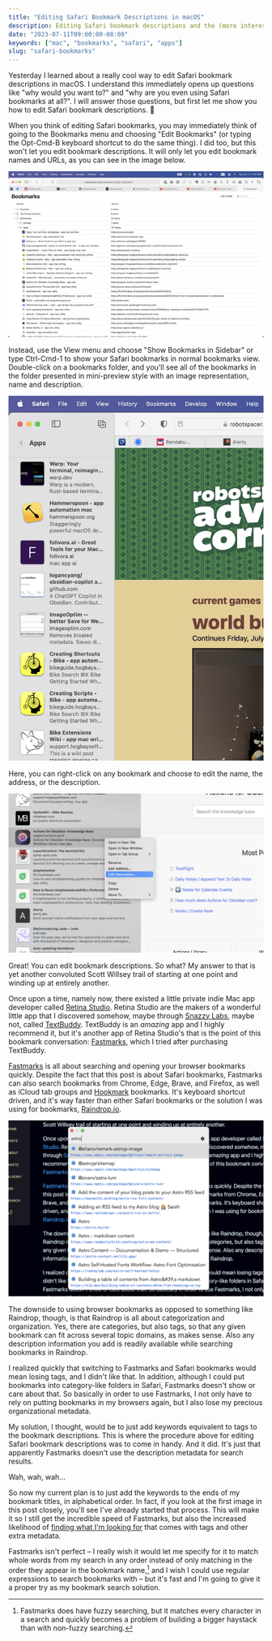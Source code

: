 ```yaml
---
title: "Editing Safari Bookmark Descriptions in macOS"
description: Editing Safari bookmark descriptions and the (more interesting) backstory of why I stumbled across how to do it.
date: "2023-07-11T09:00:00-08:00"
keywords: ["mac", "bookmarks", "safari", "apps"]
slug: "safari-bookmarks"
---
```


Yesterday I learned about a really cool way to edit Safari bookmark descriptions in macOS. I understand this immediately opens up questions like "why would you want to?" and "why are you even using Safari bookmarks at all?". I will answer those questions, but first let me show you how to edit Safari bookmark descriptions. 🙂

When you think of editing Safari bookmarks, you may immediately think of going to the Bookmarks menu and choosing "Edit Bookmarks" (or typing the Opt-Cmd-B keyboard shortcut to do the same thing). I did too, but this won't let you edit bookmark descriptions. It will only let you edit bookmark names and URLs, as you can see in the image below.

[![Bookmarks Editor View](../../assets/images/posts/BookmarksEditWindow-80E4D6AB-68F2-42A1-BBD7-E29E714A4987.png)](/images/posts/BookmarksEditWindow-80E4D6AB-68F2-42A1-BBD7-E29E714A4987.webp)

Instead, use the View menu and choose "Show Bookmarks in Sidebar" or type Ctrl-Cmd-1 to show your Safari bookmarks in normal bookmarks view. Double-click on a bookmarks folder, and you'll see all of the bookmarks in the folder presented in mini-preview style with an image representation, name and description.

[![Bookmarks Folder Preview View](../../assets/images/posts/BookmarksFolderView-80E4D6AB-68F2-42A1-BBD7-E29E714A4987.png)](/images/posts/BookmarksFolderView-80E4D6AB-68F2-42A1-BBD7-E29E714A4987.webp)

Here, you can right-click on any bookmark and choose to edit the name, the address, or the description.

[![Bookmark Edit Menu](../../assets/images/posts/BookmarkRightClickEditDescription-80E4D6AB-68F2-42A1-BBD7-E29E714A4987.png)](/images/posts/BookmarkRightClickEditDescription-80E4D6AB-68F2-42A1-BBD7-E29E714A4987.webp)

Great! You can edit bookmark descriptions. So what? My answer to that is yet another convoluted Scott Willsey trail of starting at one point and winding up at entirely another.

Once upon a time, namely now, there existed a little private indie Mac app developer called [Retina Studio](https://retina.studio). Retina Studio are the makers of a wonderful little app that I discovered somehow, maybe through [Snazzy Labs](https://www.youtube.com/@snazzy), maybe not, called [TextBuddy](https://retina.studio/textbuddy/). TextBuddy is an _amazing_ app and I highly recommend it, but it's another app of Retina Studio's that is the point of this bookmark conversation: [Fastmarks](https://retina.studio/fastmarks/), which I tried after purchasing TextBuddy.

[Fastmarks](https://retina.studio/fastmarks/) is all about searching and opening your browser bookmarks quickly. Despite the fact that this post is about Safari bookmarks, Fastmarks can also search bookmarks from Chrome, Edge, Brave, and Firefox, as well as iCloud tab groups and [Hookmark](https://hookproductivity.com) bookmarks. It's keyboard shortcut driven, and it's way faster than either Safari bookmarks or the solution I was using for bookmarks, [Raindrop.io](https://raindrop.io/).

[![Searching bookmarks with Fastmarks](../../assets/images/posts/FastmarksSearch-CE38CE7A-7298-4E0C-AAF9-E79BAF369BC5.png)](/images/posts/FastmarksSearch-CE38CE7A-7298-4E0C-AAF9-E79BAF369BC5.webp)

The downside to using browser bookmarks as opposed to something like Raindrop, though, is that Raindrop is all about categorization and organization. Yes, there are categories, but also tags, so that any given bookmark can fit across several topic domains, as makes sense. Also any description information you add is readily available while searching bookmarks in Raindrop.

I realized quickly that switching to Fastmarks and Safari bookmarks would mean losing tags, and I didn't like that. In addition, although I could put bookmarks into category-like folders in Safari, Fastmarks doesn't show or care about that. So basically in order to use Fastmarks, I not only have to rely on putting bookmarks in my browsers again, but I also lose my precious organizational metadata.

My solution, I thought, would be to just add keywords equivalent to tags to the bookmark descriptions. This is where the procedure above for editing Safari bookmark descriptions was to come in handy. And it did. It's just that apparently Fastmarks doesn't use the description metadata for search results.

Wah, wah, wah...

So now my current plan is to just add the keywords to the ends of my bookmark titles, in alphabetical order. In fact, if you look at the first image in this post closely, you'll see I've already started that process. This will make it so I still get the incredible speed of Fastmarks, but also the increased likelihood of [finding what I'm looking for](https://www.youtube.com/watch?v=e3-5YC_oHjE) that comes with tags and other extra metadata.

Fastmarks isn't perfect – I really wish it would let me specify for it to match whole words from my search in any order instead of only matching in the order they appear in the bookmark name,[^1] and I wish I could use regular expressions to search bookmarks with – but it's fast and I'm going to give it a proper try as my bookmark search solution.

[^1]: Fastmarks does have fuzzy searching, but it matches every character in a search and quickly becomes a problem of building a bigger haystack than with non-fuzzy searching.
